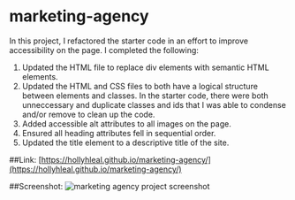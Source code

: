 # marketing-agency

In this project, I refactored the starter code in an effort to improve accessibility on the page. I completed the following:

1. Updated the HTML file to replace div elements with semantic HTML elements.
2. Updated the HTML and CSS files to both have a logical structure between elements and classes. In the starter code, there were both unneccessary and duplicate classes and ids that I was able to condense and/or remove to clean up the code.
3. Added accessible alt attributes to all images on the page.
4. Ensured all heading attributes fell in sequential order.
5. Updated the title element to a descriptive title of the site.

##Link: [https://hollyhleal.github.io/marketing-agency/](https://hollyhleal.github.io/marketing-agency/)

##Screenshot:
<img src="./assets/images/hollyhleal.github.io_marketing-agency_.png" alt="marketing agency project screenshot">
